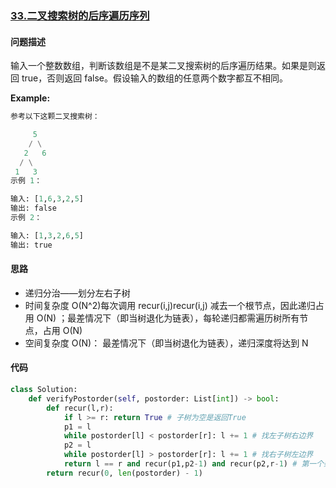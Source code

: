 ### [33.二叉搜索树的后序遍历序列](https://leetcode-cn.com/problems/er-cha-sou-suo-shu-de-hou-xu-bian-li-xu-lie-lcof/)

#### 问题描述
输入一个整数数组，判断该数组是不是某二叉搜索树的后序遍历结果。如果是则返回 true，否则返回 false。假设输入的数组的任意两个数字都互不相同。

**Example:**
```python
参考以下这颗二叉搜索树：

     5
    / \
   2   6
  / \
 1   3
示例 1：

输入: [1,6,3,2,5]
输出: false
示例 2：

输入: [1,3,2,6,5]
输出: true
```

#### 思路
- 递归分治——划分左右子树
- 时间复杂度 O(N^2)每次调用 recur(i,j)recur(i,j) 减去一个根节点，因此递归占用 O(N) ；最差情况下（即当树退化为链表），每轮递归都需遍历树所有节点，占用 O(N)
- 空间复杂度 O(N)： 最差情况下（即当树退化为链表），递归深度将达到 N

#### 代码

```python
class Solution:
    def verifyPostorder(self, postorder: List[int]) -> bool:
        def recur(l,r):
            if l >= r: return True # 子树为空是返回True
            p1 = l
            while postorder[l] < postorder[r]: l += 1 # 找左子树右边界
            p2 = l
            while postorder[l] > postorder[r]: l += 1 # 找右子树左边界
            return l == r and recur(p1,p2-1) and recur(p2,r-1) # 第一个条件判断是否满足二叉搜索树的特性，第二个条件为判断左子树是否正确，第三个条件为判断右子树是否正确
        return recur(0, len(postorder) - 1)

```